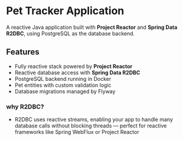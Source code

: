 # Pet Tracker Application

A reactive Java application built with **Project Reactor** and **Spring Data R2DBC**, using PostgreSQL as the database backend.

## Features

- Fully reactive stack powered by **Project Reactor**
- Reactive database access with **Spring Data R2DBC**
- PostgreSQL backend running in Docker
- Pet entities with custom validation logic
- Database migrations managed by Flyway

### why R2DBC?

- R2DBC uses reactive streams, enabling your app to handle many database calls without blocking threads — perfect for reactive frameworks like Spring WebFlux or Project Reactor